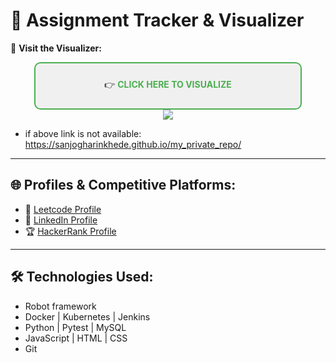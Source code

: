 # 📝 Assignment Tracker & Visualizer

🚀 **Visit the Visualizer:**  

<div align="center" style="border: 2px solid #4CAF50; padding: 10px; border-radius: 10px; background-color: #f0f0f0; width: 80%; margin: auto;">

👉 **<a href="https://sanjogharinkhede.github.io/my_private_repo/" target="_blank" style="text-decoration:none; color: #4CAF50;">CLICK HERE TO VISUALIZE</a>**

</div>



<div align="center">


  <a href="https://sanjogharinkhede.github.io/my_private_repo/" target="_blank">
    <img src="https://img.shields.io/badge/🔗%20Open%20Visualizer-Click%20Here-blue?style=for-the-badge" />
  </a>
</div>

- if above link is not available:
https://sanjogharinkhede.github.io/my_private_repo/

---

## 🌐 Profiles & Competitive Platforms:
- 🔗 [Leetcode Profile](https://leetcode.com/u/sanjogharinkhede/)
- 💼 [LinkedIn Profile](https://www.linkedin.com/in/sanjogharinkhede/)
- 🏆 [HackerRank Profile](https://www.hackerrank.com/profile/sanjogharinkhede)

---

## 🛠️ Technologies Used:
- Robot framework
- Docker | Kubernetes | Jenkins 
- Python | Pytest  | MySQL
- JavaScript | HTML | CSS
- Git 
